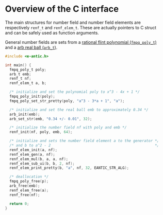 # Overview of the C interface

The main structures for number field and number field elements are respectively
`renf_t` and `renf_elem_t`. These are actually pointers to C struct and can be
safely used as function arguments.

General number fields are sets from a [rational flint polynomial
(`fmpq_poly_t`)](http://flintlib.org/sphinx/fmpq_poly.html) and a [arb real
ball (`arb_t`)](https://fredrikj.net/arb/arb.html).
```c
#include <e-antic.h>

int main() {
  fmpq_poly_t poly;
  arb_t emb;
  renf_t nf;
  renf_elem_t a, b;

  /* initialize and set the polynomial poly to x^3 - 4x + 1 */
  fmpq_poly_init(poly);
  fmpq_poly_set_str_pretty(poly, "a^3 - 3*a + 1", "a");

  /* initialize and set the real ball emb to approximately 0.34 */
  arb_init(emb);
  arb_set_str(emb, "0.34 +/- 0.01", 32);

  /* initialize the number field nf with poly and emb */
  renf_init(nf, poly, emb, 64);

  /* initialize and sets the number field element a to the generator */
  /* and b to a^2 - 2                                                */
  renf_elem_init(a, nf);
  renf_elem_gen(a, nf);
  renf_elem_mul(b, a, a, nf);
  renf_elem_sub_ui(b, b, 2, nf);
  renf_elem_print_pretty(b, "a", nf, 32, EANTIC_STR_ALG);

  /* deallocation */
  fmpq_poly_free(p);
  arb_free(emb);
  renf_elem_free(a);
  renf_free(nf);

  return 0;
}
```
